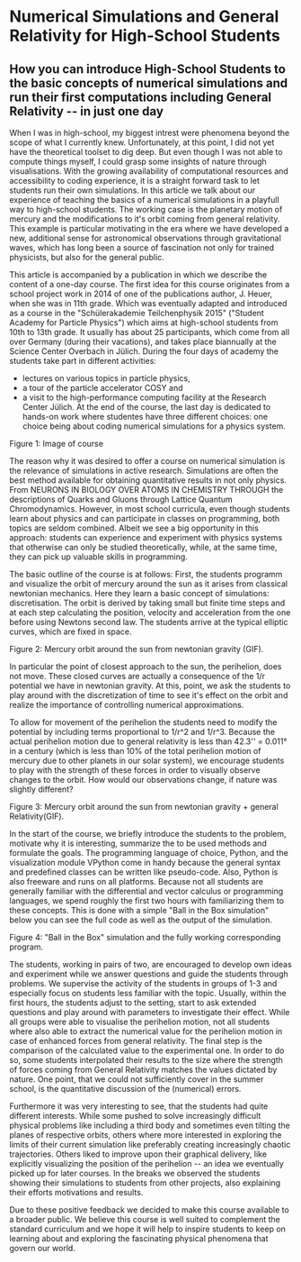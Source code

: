 # Numerical Simulations and General Relativity for High-School Students
## How you can introduce High-School Students to the basic concepts of numerical simulations and run their first computations including General Relativity -- in just one day

When I was in high-school, my biggest intrest were phenomena beyond the scope of what I currently knew.
Unfortunately, at this point, I did not yet have the theoretical toolset to dig deep.
But even though I was not able to compute things myself, I could grasp some insights of nature through visualisations.
With the growing availability of computational resources and accessibility to coding experience, it is a straight forward task to let students run their own simulations.
In this article we talk about our experience of teaching the basics of a numerical simulations in a playfull way to high-school students.
The working case is the planetary motion of mercury and the modifications to it's orbit coming from general relativity.
This example is particular motivating in the era where we have developed a new, additional sense for astronomical observations through gravitational waves, which has long been a source of fascination not only for trained physicists, but also for the general public.

This article is accompanied by a publication in which we describe the content of a one-day course.
The first idea for this course originates from a school project work in 2014 of one of the publications author, J. Heuer, when she was in 11th grade.
Which was eventually adapted and introduced as a course in the "Schülerakademie Teilchenphysik 2015" ("Student Academy for Particle Physics") which aims at high-school students from 10th to 13th grade.
It usually has about 25 participants, which come from all over Germany (during their vacations), and takes place biannually at the Science Center Overbach in Jülich.
During the four days of academy the students take part in different activities:
* lectures on various topics in particle physics,
* a tour of the particle accelerator COSY and 
* a visit to the high-performance computing facility at the Research Center Jülich.
At the end of the course, the last day is dedicated to hands-on work where studentes have three different choices: one choice being about coding numerical simulations for a physics system.


Figure 1: Image of course


The reason why it was desired to offer a course on numerical simulation is the relevance of simulations in active research.
Simulations are often the best method available for obtaining quantitative results in not only physics.
From NEURONS IN BIOLOGY OVER ATOMS IN CHEMISTRY THROUGH the descriptions of Quarks and Gluons through Lattice Quantum Chromodynamics.
However, in most school curricula, even though students learn about physics and can participate in classes on programming, both topics are seldom combined.
Albeit we see a big opportunity in this approach:
students can experience and experiment with physics systems that otherwise can only be studied theoretically, while, at the same time, they can pick up valuable skills in programming.

The basic outline of the course is at follows:
First, the students programm and visualize the orbit of mercury around the sun as it arises from classical newtonian mechanics.
Here they learn a basic concept of simulations: discretisation.
The orbit is derived by taking small but finite time steps and at each step calculating the position, velocity and acceleration from the one before using Newtons second law.
The students arrive at the typical elliptic curves, which are fixed in space.


Figure 2: Mercury orbit around the sun from newtonian gravity (GIF).


In particular the point of closest approach to the sun, the perihelion, does not move.
These closed curves are actually a consequence of the 1/r potential we have in newtonian gravity.
At this, point, we ask the students to play around with the discretization of time to see it's effect on the orbit and realize the importance of controlling numerical approximations.

To allow for movement of the perihelion the students need to modify the potential by including terms proportional to 1/r^2 and 1/r^3.
Because the actual perihelion motion due to general relativity is less than 42.3'' = 0.011° in a century (which is less than 10% of the total perihelion motion of mercury due to other planets in our solar system), we encourage students to play with the strength of these forces in order to visually observe changes to the orbit.
How would our observations change, if nature was slightly different?


Figure 3: Mercury orbit around the sun from newtonian gravity + general Relativity(GIF).


In the start of the course, we briefly introduce the students to the problem, motivate why it is interesting, summarize the to be used methods and formulate the goals.
The programming language of choice, Python, and the visualization module VPython come in handy because the general syntax and predefined classes can be written like pseudo-code.
Also, Python is also freeware and runs on all platforms.
Because not all students are generally familiar with the differential and vector calculus or programming languages, we spend roughly the first two hours with familiarizing them to these concepts.
This is done with a simple "Ball in the Box simulation" below you can see the full code as well as the output of the simulation.


Figure 4: "Ball in the Box" simulation and the fully working corresponding program.


The students, working in pairs of two, are encouraged to develop own ideas and experiment while we answer questions and guide the students through problems.
We supervise the activity of the students in groups of 1-3 and especially focus on students less familiar with the topic.
Usually, within the first hours, the students adjust to the setting, start to ask extended questions and play around with parameters to investigate their effect.
While all groups were able to visualise the perihelion motion, not all students where also able to extract the numerical value for the perihelion motion in case of enhanced forces from general relativity.
The final step is the comparison of the calculated value to the experimental one.
In order to do so, some students interpolated their results to the size where the strength of forces coming from General Relativity matches the values dictated by nature.
One point, that we could not sufficiently cover in the summer school, is the quantitative discussion of the (numerical) errors.

Furthermore it was very interesting to see, that the students had quite different interests.
While some pushed to solve increasingly difficult physical problems like including a third body and sometimes even tilting the planes of respective orbits, others where more interested in exploring the limits of their current simulation like preferably creating increasingly chaotic trajectories.
Others liked to improve upon their graphical delivery, like explicitly visualizing the position of the perihelion -- an idea we eventually picked up for later courses.
In the breaks we observed the students showing their simulations to students from other projects, also explaining their efforts motivations and results.

Due to these positive feedback we decided to make this course available to a broader public.
We believe this course is well suited to complement the standard curriculum and we hope it will help to inspire students to keep on learning about and exploring the fascinating physical phenomena that govern our world.









